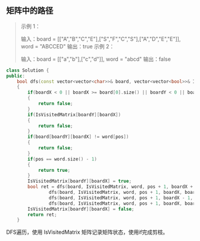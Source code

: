 ## 矩阵中的路径

> 示例 1：
>
> 输入：board = [["A","B","C","E"],["S","F","C","S"],["A","D","E","E"]], word = "ABCCED"
> 输出：true
> 示例 2：
>
> 输入：board = [["a","b"],["c","d"]], word = "abcd"
> 输出：false

```c++
class Solution {
public:
    bool dfs(const vector<vector<char>>& board, vector<vector<bool>>& IsVisitedMatrix, const string& word, int pos, int boardX, int boardY)
    {
        if(boardX < 0 || boardX >= board[0].size() || boardY < 0 || boardY >= board.size())
        {
            return false;
        }
        if(IsVisitedMatrix[boardY][boardX])
        {
            return false;
        }
        if(board[boardY][boardX] != word[pos])
        {
            return false;
        }
        if(pos == word.size() - 1)
        {
            return true;
        }
        IsVisitedMatrix[boardY][boardX] = true;
        bool ret = dfs(board, IsVisitedMatrix, word, pos + 1, boardX + 1, boardY) ||
                dfs(board, IsVisitedMatrix, word, pos + 1, boardX, boardY + 1) ||
                dfs(board, IsVisitedMatrix, word, pos + 1, boardX - 1, boardY) ||
                dfs(board, IsVisitedMatrix, word, pos + 1, boardX, boardY - 1);
        IsVisitedMatrix[boardY][boardX] = false;
        return ret;
    }
```

DFS遍历，使用 IsVisitedMatrix 矩阵记录矩阵状态，使用if完成剪枝。